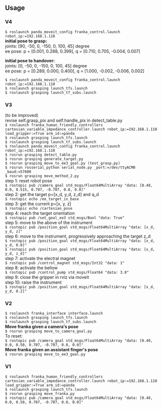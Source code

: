 ## Usage  
### V4  
`$ roslaunch panda_moveit_config franka_control.launch robot_ip:=192.168.1.110`  
__initial pose to grasp:__  
joints: [90, -50, 0, -150, 0, 100, 45] degree  
ee pose: p = [0.001, 0.288, 0.399], q = [0.710, 0.705, -0.004, 0.007]   

__initial pose to handover:__  
joints: [0, -50, 0, -150, 0, 100, 45] degree  
ee pose: p = [0.289, 0.000, 0.400], q = [1.000, -0.002, -0.006, 0.002]   

`$ roslaunch panda_moveit_config franka_control.launch robot_ip:=192.168.1.110`  
`$ roslaunch grasping launch_tfs.launch`  
`$ roslaunch grasping launch_tf_subs.launch`  


### V3  
(to be improved)  
revise self.grasp\_pix and self.handle\_pix in detect_table.py   
`$ roslaunch franka_human_friendly_controllers cartesian_variable_impedance_controller.launch robot_ip:=192.168.1.110 load_gripper:=True arm_id:=panda`  
`$ roslaunch grasping launch_tfs.launch`  
`$ roslaunch grasping launch_tf_subs.launch`  
`$ roslaunch panda_moveit_config franka_control.launch robot_ip:=192.168.1.110`  
`$ rosrun grasping detect_table.py`  
`$ rosrun grasping generate_target.py`  
`$ rosrun grasping move_to_ee3_goal.py (test_grasp.py)`  
`$ rosrun rosserial_python serial_node.py _port:=/dev/ttyACM0 _baud:=57600`  
`$ rosrun grasping move_method_2.py`  
step 1: reset robot pose    
`$ rostopic pub /camera_goal std_msgs/Float64MultiArray "data: [0.48, 0.0, 0.515, 0.707, -0.707, 0.0, 0.0]" `  
step 2: get the target p=\[x\_d, y\_d, z\_d\] and q\_d  
`$ rostopic echo /ee_target_in_base`  
step 3: get the current p=\[x, y, z\]  
`$ rostopic echo /cartesian_pose`  
step 4: reach the target orientation  
`$ rostopic pub /set_goal_ee3 std_msgs/Bool "data: True" `  
step 5: move to the above of the instrument  
`$ rostopic pub /position_goal std_msgs/Float64MultiArray "data: [x_d, y_d, z]" `  
step 6: move to the instrument, progressively approaching the target z_d   
`$ rostopic pub /position_goal std_msgs/Float64MultiArray "data: [x_d, y_d, 0.0]" `  
`$ rostopic pub /position_goal std_msgs/Float64MultiArray "data: [x_d, y_d, z_d]" `  
step 7: activate the electral magnet  
`$ rostopic pub /control_magnet std_msgs/Int32 "data: 1"`  
step 8: activate the bellow  
`$ rostopic pub /control_pump std_msgs/Float64 "data: 3.8"`  
step 9: close the gripper in rviz via moveit  
step 10: raise the instrument  
`$ rostopic pub /position_goal std_msgs/Float64MultiArray "data: [x_d, y_d, 0.2]" `  

### V2  
`$ roslaunch franka_interface interface.launch`  
`$ roslaunch grasping launch_tfs.launch`  
`$ roslaunch grasping launch_tf_subs.launch`  
__Move franka given a camera's pose__  
`$ rosrun grasping move_to_camera_goal.py`  
To reset:  
`$ rostopic pub /camera_goal std_msgs/Float64MultiArray "data: [0.40, 0.0, 0.50, 0.707, -0.707, 0.0, 0.0]"`  
__Move franka given an assistant finger's pose__  
`$ rosrun grasping move_to_ee3_goal.py`  

### V1  
`$ roslaunch franka_human_friendly_controllers cartesian_variable_impedance_controller.launch robot_ip:=192.168.1.110 load_gripper:=True arm_id:=panda`  
`$ roslaunch grasping launch_tfs.launch`  
`$ rosrun grasping move_franka.py`  
`$ rostopic pub /camera_goal std_msgs/Float64MultiArray "data: [0.40, 0.0, 0.50, 0.707, -0.707, 0.0, 0.0]"`  


